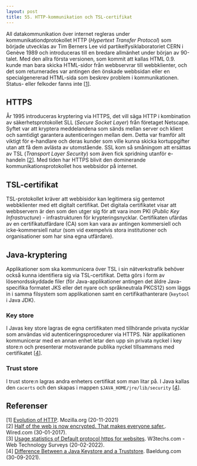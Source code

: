 ```yaml
---
layout: post
title: 55. HTTP-kommunikation och TSL-certifikat
---
```


All datakommunikation över internet regleras under kommunikationdprotokollet HTTP (*Hypertext Transfer Protocol*) som började utvecklas av Tim Berners Lee vid partikelfysiklaboratoriet CERN i Genève 1989 och introduceras till en bredare allmänhet under början av 90-talet. Med den allra första versionen, som kommit att kallas HTML 0.9. kunde man bara skicka HTML-sidor från webbservrar till webbklienter, och det som returnerades var antingen den önskade webbsidan eller en specialgenererad HTML-sida som beskrev problem i kommunikationen. Status- eller felkoder fanns inte [[1](https://developer.mozilla.org/en-US/docs/Web/HTTP/Basics_of_HTTP/Evolution_of_HTTP)].
 
## HTTPS
År 1995 introduceras kryptering via HTTPS, det vill säga HTTP i kombination av säkerhetsprotokollet SLL (*Secure Socket Layer*) från företaget Netscape. Syftet var att kryptera meddelandena som sänds mellan server och klient och samtidigt garantera autenticeringen mellan dem. Detta var framför allt viktigt för e-handlare och deras kunder som ville kunna skicka kortuppgifter utan att få dem avlästa av utomstående. SSL kom så småningom att ersättas av TSL (*Transport Layer Security*) som även fick spridning utanför e-handeln [[2](https://www.wired.com/2017/01/half-web-now-encrypted-makes-everyone-safer/)]. Med tiden har HTTPS blivit den dominerande kommunikationsprotokollet hos webbsidor på internet. 

## TSL-certifikat
TSL-protokollet kräver att webbisidor kan legitimera sig gentemot webbklienter med ett digitalt certifikat. Det digitala certifikatet visar att webbservern är den som den utger sig för att vara inom PKI (*Public Key Infrastructure*) - infrastrukturen för krypteringsnycklar. Certifikaten ufärdas av en certifikatutfärdare (CA) som kan vara av antingen kommersiell och icke-kommersiell natur (som vid exempelvis stora institutioner och organisationer som har sina egna utfärdare).   

## Java-kryptering
Applikationer som ska kommunicera över TSL i sin nätverkstrafik behöver också kunna identifiera sig via TSL-certifikat. Detta görs i form av lösenordsskyddade filer (för Java-applikationer antingen det äldre Java-specifika formatet JKS eller det nyare och språkneutrala PKCS12) som läggs in i samma filsystem som applikationen samt en certifikathanterare (`keytool` i Java JDK). 

### Key store
I Javas key store lagras de egna certifikaten med tillhörande privata nycklar som användas vid autenticeringsprocedurer via HTTPS. När applikationen kommunicerar med en annan enhet letar den upp sin privata nyckel i key store:n och presenterar motsvarande publika nyckel tillsammans med certifikatet [[4](https://www.baeldung.com/java-keystore-truststore-difference)].

### Trust store
I trust store:n lagras andra enheters certifikat som man litar på. I Java kallas den `cacerts` och den skapas i mappen `$JAVA_HOME/jre/lib/security` [[4](https://www.baeldung.com/java-keystore-truststore-difference)]. 

## Referenser

[1] [Evolution of HTTP](https://developer.mozilla.org/en-US/docs/Web/HTTP/Basics_of_HTTP/Evolution_of_HTTP). Mozilla.org (20-11-2021)<br>
[2] [Half of the web is now encrypted. That makes everyone safer.](https://www.wired.com/2017/01/half-web-now-encrypted-makes-everyone-safer/). Wired.com (30-01-2017).<br>
[3] [Usage statistics of Default protocol https for websites](https://w3techs.com/technologies/details/ce-httpsdefault). W3techs.com - Web Technology Surveys (20-02-2022).<br>
[4] [Difference Between a Java Keystore and a Truststore](https://www.baeldung.com/java-keystore-truststore-difference). Baeldung.com (30-09-2021).

